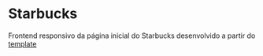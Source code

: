 # Starbucks

Frontend responsivo da página inicial do Starbucks desenvolvido a partir do <a href ="https://nicepage.com/pt/st/17223/cafe-starbucks-modelo-site" target="_blank">template</a>
